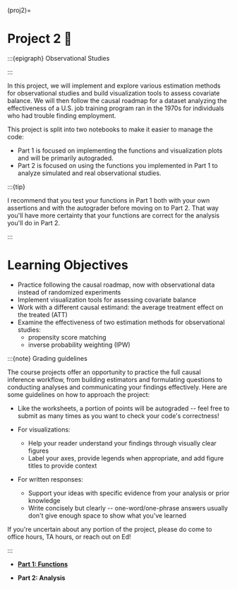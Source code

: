 (proj2)=
# Project 2 👥

:::{epigraph}
Observational Studies

:::

In this project, we will implement and explore various estimation methods for observational studies and build visualization tools to assess covariate balance. We will then follow the causal roadmap for a dataset analyzing the effectiveness of a U.S. job training program ran in the 1970s for individuals who had trouble finding employment.

This project is split into two notebooks to make it easier to manage the code:

- Part 1 is focused on implementing the functions and visualization plots and will be primarily autograded.
- Part 2 is focused on using the functions you implemented in Part 1 to analyze simulated and real observational studies.


:::{tip}

I recommend that you test your functions in Part 1 both with your own assertions and with the autograder before moving on to Part 2. That way you'll have more certainty that your functions are correct for the analysis you'll do in Part 2.

:::

# Learning Objectives

- Practice following the causal roadmap, now with observational data instead of randomized experiments
- Implement visualization tools for assessing covariate balance
- Work with a different causal estimand: the average treatment effect on the treated (ATT)
- Examine the effectiveness of two estimation methods for observational studies:
    - propensity score matching
    - inverse probability weighting (IPW)

:::{note} Grading guidelines

The course projects offer an opportunity to practice the full causal inference workflow, from building estimators and formulating questions to conducting analyses and communicating your findings effectively. Here are some guidelines on how to approach the project:

- Like the worksheets, a portion of points will be autograded -- feel free to submit as many times as you want to check your code's correctness!

- For visualizations:
    - Help your reader understand your findings through visually clear figures
    - Label your axes, provide legends when appropriate, and add figure titles to provide context

- For written responses:
    - Support your ideas with specific evidence from your analysis or prior knowledge
    - Write concisely but clearly -- one-word/one-phrase answers usually don't give enough space to show what you've learned

If you're uncertain about any portion of the project, please do come to office hours, TA hours, or reach out on Ed! 

:::

<!-- make the font a little larger-->


- [**Part 1: Functions**](proj2_functions)

- **Part 2: Analysis**
